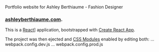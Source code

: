 Portfolio website for Ashley Berthiaume - Fashion Designer
### [ashleyberthiaume.com](http://www.ashleyberthiaume.com).

This is a [React](https://github.com/facebook/react)] application, bootstrapped with [Create React App](https://github.com/facebookincubator/create-react-app).

The project was then ejected and [CSS Modules](https://github.com/css-modules/css-modules) enabled by editing both:
	... webpack.config.dev.js
	... webpack.config.prod.js
